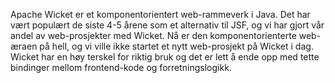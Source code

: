 Apache Wicket er et komponentorientert web-rammeverk i Java. Det har vært populært de siste 4-5 årene som et alternativ til JSF, og vi har gjort vår andel av web-prosjekter med Wicket. Nå er den komponentorienterte web-æraen på hell, og vi ville ikke startet et nytt web-prosjekt på Wicket i dag. Wicket har en høy terskel for riktig bruk og det er lett å ende opp med tette bindinger mellom frontend-kode og forretningslogikk.
